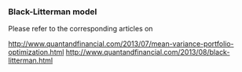 ### Black-Litterman model

Please refer to the corresponding articles on 

http://www.quantandfinancial.com/2013/07/mean-variance-portfolio-optimization.html
http://www.quantandfinancial.com/2013/08/black-litterman.html
